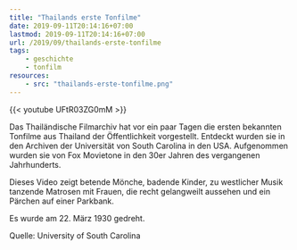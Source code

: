 ```yaml
---
title: "Thailands erste Tonfilme"
date: 2019-09-11T20:14:16+07:00
lastmod: 2019-09-11T20:14:16+07:00
url: /2019/09/thailands-erste-tonfilme
tags:
    - geschichte
    - tonfilm
resources:
    - src: "thailands-erste-tonfilme.png"
---
```


{{< youtube UFtR03ZG0mM >}}

Das Thailändische Filmarchiv hat vor ein paar Tagen die ersten bekannten Tonfilme aus Thailand der Öffentlichkeit vorgestellt. Entdeckt wurden sie in den Archiven der Universität von South Carolina in den USA. Aufgenommen wurden sie von Fox Movietone in den 30er Jahren des vergangenen Jahrhunderts. 

Dieses Video zeigt betende Mönche, badende Kinder, zu westlicher Musik tanzende Matrosen mit Frauen, die recht gelangweilt aussehen und ein Pärchen auf einer Parkbank. 

Es wurde am 22. März 1930 gedreht.

Quelle: University of South Carolina
